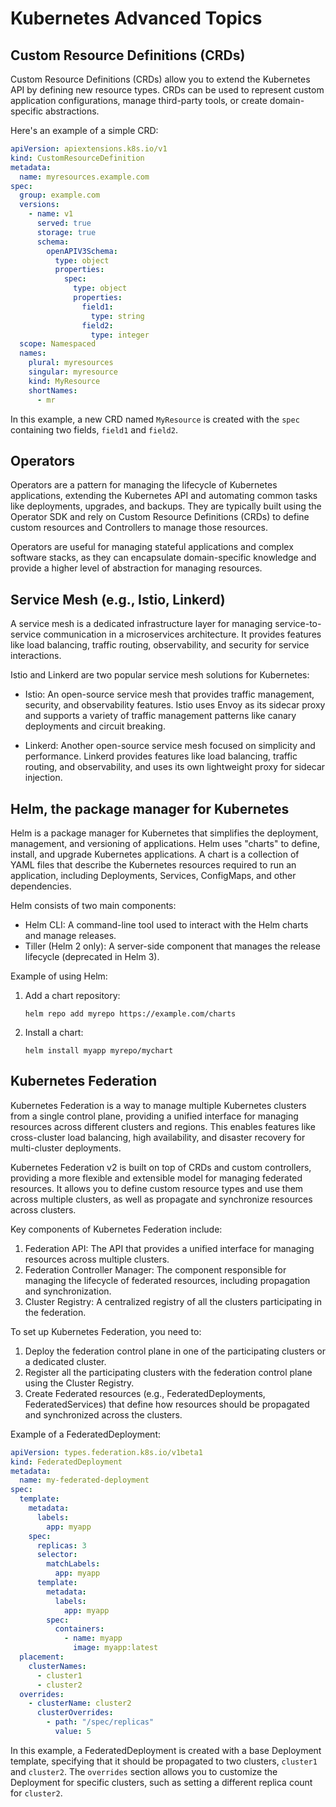 # Kubernetes Advanced Topics

## Custom Resource Definitions (CRDs)

Custom Resource Definitions (CRDs) allow you to extend the Kubernetes API by defining new resource types. CRDs can be used to represent custom application configurations, manage third-party tools, or create domain-specific abstractions.

Here's an example of a simple CRD:

```yaml
apiVersion: apiextensions.k8s.io/v1
kind: CustomResourceDefinition
metadata:
  name: myresources.example.com
spec:
  group: example.com
  versions:
    - name: v1
      served: true
      storage: true
      schema:
        openAPIV3Schema:
          type: object
          properties:
            spec:
              type: object
              properties:
                field1:
                  type: string
                field2:
                  type: integer
  scope: Namespaced
  names:
    plural: myresources
    singular: myresource
    kind: MyResource
    shortNames:
      - mr
```

In this example, a new CRD named `MyResource` is created with the `spec` containing two fields, `field1` and `field2`.

## Operators

Operators are a pattern for managing the lifecycle of Kubernetes applications, extending the Kubernetes API and automating common tasks like deployments, upgrades, and backups. They are typically built using the Operator SDK and rely on Custom Resource Definitions (CRDs) to define custom resources and Controllers to manage those resources.

Operators are useful for managing stateful applications and complex software stacks, as they can encapsulate domain-specific knowledge and provide a higher level of abstraction for managing resources.

## Service Mesh (e.g., Istio, Linkerd)

A service mesh is a dedicated infrastructure layer for managing service-to-service communication in a microservices architecture. It provides features like load balancing, traffic routing, observability, and security for service interactions.

Istio and Linkerd are two popular service mesh solutions for Kubernetes:

- Istio: An open-source service mesh that provides traffic management, security, and observability features. Istio uses Envoy as its sidecar proxy and supports a variety of traffic management patterns like canary deployments and circuit breaking.

- Linkerd: Another open-source service mesh focused on simplicity and performance. Linkerd provides features like load balancing, traffic routing, and observability, and uses its own lightweight proxy for sidecar injection.

## Helm, the package manager for Kubernetes

Helm is a package manager for Kubernetes that simplifies the deployment, management, and versioning of applications. Helm uses "charts" to define, install, and upgrade Kubernetes applications. A chart is a collection of YAML files that describe the Kubernetes resources required to run an application, including Deployments, Services, ConfigMaps, and other dependencies.

Helm consists of two main components:

- Helm CLI: A command-line tool used to interact with the Helm charts and manage releases.
- Tiller (Helm 2 only): A server-side component that manages the release lifecycle (deprecated in Helm 3).

Example of using Helm:

1. Add a chart repository:
   ```
   helm repo add myrepo https://example.com/charts
   ```
2. Install a chart:
   ```
   helm install myapp myrepo/mychart
   ```

## Kubernetes Federation

Kubernetes Federation is a way to manage multiple Kubernetes clusters from a single control plane, providing a unified interface for managing resources across different clusters and regions. This enables features like cross-cluster load balancing, high availability, and disaster recovery for multi-cluster deployments.

Kubernetes Federation v2 is built on top of CRDs and custom controllers, providing a more flexible and extensible model for managing federated resources. It allows you to define custom resource types and use them across multiple clusters, as well as propagate and synchronize resources across clusters.

Key components of Kubernetes Federation include:

1. Federation API: The API that provides a unified interface for managing resources across multiple clusters.
2. Federation Controller Manager: The component responsible for managing the lifecycle of federated resources, including propagation and synchronization.
3. Cluster Registry: A centralized registry of all the clusters participating in the federation.

To set up Kubernetes Federation, you need to:

1. Deploy the federation control plane in one of the participating clusters or a dedicated cluster.
2. Register all the participating clusters with the federation control plane using the Cluster Registry.
3. Create Federated resources (e.g., FederatedDeployments, FederatedServices) that define how resources should be propagated and synchronized across the clusters.

Example of a FederatedDeployment:

```yaml
apiVersion: types.federation.k8s.io/v1beta1
kind: FederatedDeployment
metadata:
  name: my-federated-deployment
spec:
  template:
    metadata:
      labels:
        app: myapp
    spec:
      replicas: 3
      selector:
        matchLabels:
          app: myapp
      template:
        metadata:
          labels:
            app: myapp
        spec:
          containers:
            - name: myapp
              image: myapp:latest
  placement:
    clusterNames:
      - cluster1
      - cluster2
  overrides:
    - clusterName: cluster2
      clusterOverrides:
        - path: "/spec/replicas"
          value: 5
```

In this example, a FederatedDeployment is created with a base Deployment template, specifying that it should be propagated to two clusters, `cluster1` and `cluster2`. The `overrides` section allows you to customize the Deployment for specific clusters, such as setting a different replica count for `cluster2`.